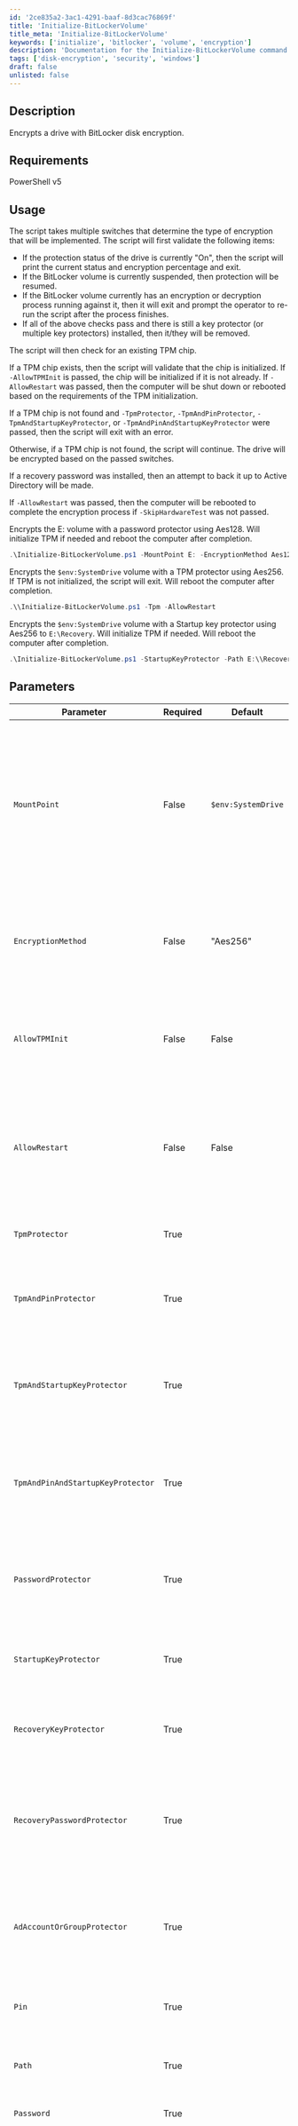 ```yaml
---
id: '2ce835a2-3ac1-4291-baaf-8d3cac76869f'
title: 'Initialize-BitLockerVolume'
title_meta: 'Initialize-BitLockerVolume'
keywords: ['initialize', 'bitlocker', 'volume', 'encryption']
description: 'Documentation for the Initialize-BitLockerVolume command to encrypt a drive with BitLocker disk encryption.'
tags: ['disk-encryption', 'security', 'windows']
draft: false
unlisted: false
---
```


## Description
Encrypts a drive with BitLocker disk encryption.

## Requirements
PowerShell v5

## Usage
The script takes multiple switches that determine the type of encryption that will be implemented. The script will first validate the following items:

- If the protection status of the drive is currently "On", then the script will print the current status and encryption percentage and exit.
- If the BitLocker volume is currently suspended, then protection will be resumed.
- If the BitLocker volume currently has an encryption or decryption process running against it, then it will exit and prompt the operator to re-run the script after the process finishes.
- If all of the above checks pass and there is still a key protector (or multiple key protectors) installed, then it/they will be removed.

The script will then check for an existing TPM chip.

If a TPM chip exists, then the script will validate that the chip is initialized. If `-AllowTPMInit` is passed, the chip will be initialized if it is not already. If `-AllowRestart` was passed, then the computer will be shut down or rebooted based on the requirements of the TPM initialization.

If a TPM chip is not found and `-TpmProtector`, `-TpmAndPinProtector`, `-TpmAndStartupKeyProtector`, or `-TpmAndPinAndStartupKeyProtector` were passed, then the script will exit with an error.

Otherwise, if a TPM chip is not found, the script will continue. The drive will be encrypted based on the passed switches.

If a recovery password was installed, then an attempt to back it up to Active Directory will be made.

If `-AllowRestart` was passed, then the computer will be rebooted to complete the encryption process if `-SkipHardwareTest` was not passed.

Encrypts the E: volume with a password protector using Aes128. Will initialize TPM if needed and reboot the computer after completion.
```powershell
.\Initialize-BitLockerVolume.ps1 -MountPoint E: -EncryptionMethod Aes128 -PasswordProtector -Password (ConvertTo-SecureString -String 'P@$sw0rD!' -AsPlainText -Force) -AllowTPMInit -AllowRestart
```

Encrypts the `$env:SystemDrive` volume with a TPM protector using Aes256. If TPM is not initialized, the script will exit. Will reboot the computer after completion.
```powershell
.\\Initialize-BitLockerVolume.ps1 -Tpm -AllowRestart
```

Encrypts the `$env:SystemDrive` volume with a Startup key protector using Aes256 to `E:\Recovery`. Will initialize TPM if needed. Will reboot the computer after completion.
```powershell
.\Initialize-BitLockerVolume.ps1 -StartupKeyProtector -Path E:\\Recovery -AllowTPMInit -AllowRestart
```

## Parameters
| Parameter                         | Required  | Default            | Type         | Description                               |
| --------------------------------- | --------- | ------------------ | ------------ | ----------------------------------------- |
| `MountPoint`                      | False     | `$env:SystemDrive` | String       | The target volume to enable BitLocker encryption against. Should be in the format '\<driveletter\>' or '\<driveletter\>:'. If a path is passed, the drive of that path will be attempted to be parsed. Defaults to `$env:SystemDrive`. |
| `EncryptionMethod`                | False     | "Aes256"           | String       | The method of encryption to use for BitLocker. Valid options are Aes128, Aes256, XtsAes128, or XtsAes256. Defaults to Aes256. |
| `AllowTPMInit`                    | False     | False              | Switch       | Allow the script to attempt initialization of TPM if necessary. Will require a reboot if TPM needs to be initialized. |
| `AllowRestart`                    | False     | False              | Switch       | Allow the script to automatically restart or shutdown the machine. This can happen on initialization of TPM or successful encryption of a volume. |
| `TpmProtector`                    | True      |                    | Switch       | Protect the encrypted drive with only the TPM chip. |
| `TpmAndPinProtector`              | True      |                    | Switch       | Protect the encrypted drive with the TPM chip and a PIN. Requires the `-Pin` parameter to be passed. |
| `TpmAndStartupKeyProtector`       | True      |                    | Switch       | Protect the encrypted drive with the TPM chip and a startup key. Requires the `-Path` parameter to be passed. |
| `TpmAndPinAndStartupKeyProtector` | True      |                    | Switch       | Protect the encrypted drive with the TPM chip, a PIN, and a startup key. Requires the `-Pin` and `-Path` parameters to be passed. |
| `PasswordProtector`               | True      |                    | Switch       | Protects the encrypted drive with a custom password. Requires the `-Password` parameter to be passed. |
| `StartupKeyProtector`             | True      |                    | Switch       | Protect the encrypted drive with a startup key. Requires the `-Path` parameter to be passed. |
| `RecoveryKeyProtector`            | True      |                    | Switch       | Protect the encrypted drive with a recovery key. Requires the `-Path` parameter to be passed. |
| `RecoveryPasswordProtector`       | True      |                    | Switch       | Protect the encrypted drive with a recovery password. If the `-RecoveryPassword` parameter is not passed, then the script will generate one automatically. |
| `AdAccountOrGroupProtector`       | True      |                    | Switch       | Protect the encrypted drive with an Active Directory account or group. Requires the `-AdAccountOrGroup` parameter to be passed. |
| `Pin`                             | True      |                    | SecureString | The PIN to use in conjunction with TPM to protect the encrypted drive. |
| `Path`                            | True      |                    | String       | The path to the external drive to save the startup or recovery key to. |
| `Password`                        | True      |                    | SecureString | The password to set on the encrypted drive. |
| `RecoveryPassword`                | False     |                    | String       | The recovery password to set on the encrypted drive. Must be in the following format: 000000-000000-000000-000000-000000-000000-000000-000000. |
| `AdAccountOrGroup`                | True      |                    | String       | The Active Directory account or group to protect the encrypted drive with. |
| `SkipHardwareTest`                | False     |                    | Switch       | Use this switch to skip the hardware test for BitLocker, removing the need for a reboot of the system before encryption. |

## Output
- .\\Initialize-BitLockerVolume-log.txt
- .\\Initialize-BitLockerVolume-data.txt
- .\\Initialize-BitLockerVolume-error.txt




